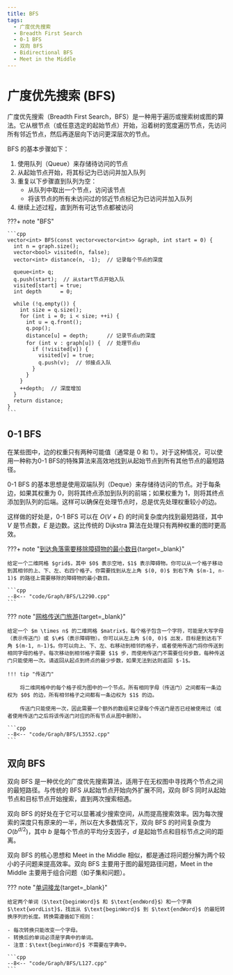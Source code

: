 ```yaml
---
title: BFS
tags:
  - 广度优先搜索
  - Breadth First Search
  - 0-1 BFS
  - 双向 BFS
  - Bidirectional BFS
  - Meet in the Middle
---
```


# 广度优先搜索 (BFS)

广度优先搜索（$\text{Breadth First Search}，\text{BFS}$）是一种用于遍历或搜索树或图的算法。它从根节点（或任意选定的起始节点）开始，沿着树的宽度遍历节点，先访问所有邻近节点，然后再逐层向下访问更深层次的节点。

$\text{BFS}$ 的基本步骤如下：

1. 使用队列（Queue）来存储待访问的节点
2. 从起始节点开始，将其标记为已访问并加入队列
3. 重复以下步骤直到队列为空：
    - 从队列中取出一个节点，访问该节点
    - 将该节点的所有未访问过的邻近节点标记为已访问并加入队列
4. 继续上述过程，直到所有可达节点都被访问

???+ note "BFS"

    ```cpp
    vector<int> BFS(const vector<vector<int>> &graph, int start = 0) {
      int n = graph.size();
      vector<bool> visited(n, false);
      vector<int> distance(n, -1);  // 记录每个节点的深度

      queue<int> q;
      q.push(start);  // 从start节点开始入队
      visited[start] = true;
      int depth      = 0;

      while (!q.empty()) {
        int size = q.size();
        for (int i = 0; i < size; ++i) {
          int u = q.front();
          q.pop();
          distance[u] = depth;      // 记录节点u的深度
          for (int v : graph[u]) {  // 处理节点u
            if (!visited[v]) {
              visited[v] = true;
              q.push(v);  // 邻接点入队
            }
          }
        }
        ++depth;  // 深度增加
      }
      return distance;
    }
    ```

## 0-1 BFS

在某些图中，边的权重只有两种可能值（通常是 $0$ 和 $1$）。对于这种情况，可以使用一种称为$\text{0-1 BFS}$的特殊算法来高效地找到从起始节点到所有其他节点的最短路径。

$\text{0-1 BFS}$ 的基本思想是使用双端队列（$\text{Deque}$）来存储待访问的节点。对于每条边，如果其权重为 $0$，则将其终点添加到队列的前端；如果权重为 $1$，则将其终点添加到队列的后端。这样可以确保在处理节点时，总是优先处理权重较小的边。

这样做的好处是，$\text{0-1 BFS}$ 可以在 $O(V + E)$ 的时间复杂度内找到最短路径，其中 $V$ 是节点数，$E$ 是边数。这比传统的 $\text{Dijkstra}$ 算法在处理只有两种权重的图时更高效。

???+ note "[到达角落需要移除障碍物的最小数目](https://leetcode.cn/problems/minimum-obstacle-removal-to-reach-corner/description/){target=_blank}"

    给定一个二维网格 $grid$，其中 $0$ 表示空地，$1$ 表示障碍物。你可以从一个格子移动到其相邻的上、下、左、右四个格子。你需要找到从左上角 $(0, 0)$ 到右下角 $(m-1, n-1)$ 的路径上需要移除的障碍物的最小数目。

    ```cpp
    --8<-- "code/Graph/BFS/L2290.cpp"
    ```

??? note "[网格传送门旅游](https://leetcode.cn/problems/grid-teleportation-traversal/description/){target=_blank}"

    给定一个 $m \times n$ 的二维网格 $matrix$，每个格子包含一个字符，可能是大写字母（表示传送门）或 $\#$（表示障碍物）。你可以从左上角 $(0, 0)$ 出发，目标是到达右下角 $(m-1, n-1)$。你可以向上、下、左、右移动到相邻的格子，或者使用传送门将你传送到相同字母的格子。每次移动到相邻格子需要 $1$ 步，而使用传送门不需要任何步数，每种传送门只能使用一次。请返回从起点到终点的最少步数，如果无法到达则返回 $-1$。

    !!! tip "传送门"

        将二维网格中的每个格子视为图中的一个节点。所有相同字母（传送门）之间都有一条边权为 $0$ 的边，所有相邻格子之间都有一条边权为 $1$ 的边。

        传送门只能使用一次，因此需要一个额外的数组来记录每个传送门是否已经被使用过（或者使用传送门之后将该传送门对应的所有节点从图中删除）。

    ```cpp
    --8<-- "code/Graph/BFS/L3552.cpp"
    ```

## 双向 BFS

双向 $\text{BFS}$ 是一种优化的广度优先搜索算法，适用于在无权图中寻找两个节点之间的最短路径。与传统的 $\text{BFS}$ 从起始节点开始向外扩展不同，双向 $\text{BFS}$ 同时从起始节点和目标节点开始搜索，直到两次搜索相遇。

双向 $\text{BFS}$ 的好处在于它可以显著减少搜索空间，从而提高搜索效率。因为每次搜索的深度只有原来的一半，所以在大多数情况下，双向 $\text{BFS}$ 的时间复杂度为 $O(b^{d/2})$，其中 $b$ 是每个节点的平均分支因子，$d$ 是起始节点和目标节点之间的距离。

双向 $\text{BFS}$ 的核心思想和 $\text{Meet in the Middle}$ 相似，都是通过将问题分解为两个较小的子问题来提高效率。双向 $\text{BFS}$ 主要用于图的最短路径问题，$\text{Meet in the Middle}$ 主要用于组合问题（如子集和问题）。

??? note "[单词接龙](https://leetcode.cn/problems/word-ladder/description/){target=_blank}"

    给定两个单词（$\text{beginWord}$ 和 $\text{endWord}$）和一个字典 $\text{wordList}$，找出从 $\text{beginWord}$ 到 $\text{endWord}$ 的最短转换序列的长度。转换需遵循如下规则：

    - 每次转换只能改变一个字母。
    - 转换后的单词必须是字典中的单词。
    - 注意：$\text{beginWord}$ 不需要在字典中。

    ```cpp
    --8<-- "code/Graph/BFS/L127.cpp"
    ```